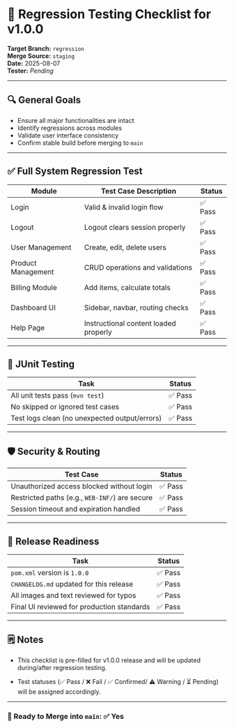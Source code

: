 # 🧪 Regression Testing Checklist for v1.0.0

**Target Branch:** `regression`  
**Merge Source:** `staging`  
**Date:** 2025-08-07  
**Tester:** *Pending*

---

## 🔍 General Goals

- Ensure all major functionalities are intact
- Identify regressions across modules
- Validate user interface consistency
- Confirm stable build before merging to `main`

---

## ✅ Full System Regression Test

| Module              | Test Case Description                   | Status     |
|---------------------|-----------------------------------------|------------|
| Login               | Valid & invalid login flow              | ✅ Pass |
| Logout              | Logout clears session properly          | ✅ Pass |
| User Management     | Create, edit, delete users              | ✅ Pass |
| Product Management  | CRUD operations and validations         | ✅ Pass |
| Billing Module      | Add items, calculate totals             | ✅ Pass |
| Dashboard UI        | Sidebar, navbar, routing checks         | ✅ Pass |
| Help Page           | Instructional content loaded properly   | ✅ Pass |




---

## 🧪 JUnit Testing

| Task                                          | Status     |
|-----------------------------------------------|------------|
| All unit tests pass (`mvn test`)              | ✅ Pass |
| No skipped or ignored test cases              | ✅ Pass |
| Test logs clean (no unexpected output/errors) | ✅ Pass |


---

## 🛡 Security & Routing

| Test Case                                            | Status     |
|------------------------------------------------------|------------|
| Unauthorized access blocked without login            | ✅ Pass |
| Restricted paths (e.g., `WEB-INF/`) are secure       | ✅ Pass |
| Session timeout and expiration handled               | ✅ Pass |



---

## 🧼 Release Readiness

| Task                                         | Status      |
|----------------------------------------------|-------------|
| `pom.xml` version is `1.0.0`                 | ✅ Pass |
| `CHANGELOG.md` updated for this release      | ✅ Pass |
| All images and text reviewed for typos       | ✅ Pass   |
| Final UI reviewed for production standards   | ✅ Pass  |



---

## 🗒 Notes


- This checklist is pre-filled for v1.0.0 release and will be updated during/after regression testing.

- Test statuses (✅ Pass / ❌ Fail / ✅ Confirmed/ ⚠️ Warning / ⏳ Pending) will be assigned accordingly.

---

### 🚀 Ready to Merge into `main`: ✅ Yes 




